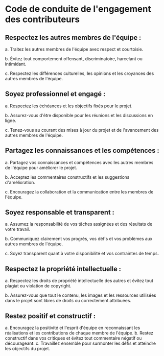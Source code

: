 # Code de conduite de l'engagement des contributeurs

## Respectez les autres membres de l'équipe :

a. Traitez les autres membres de l'équipe avec respect et courtoisie.

b. Évitez tout comportement offensant, discriminatoire, harcelant ou intimidant.

c. Respectez les différences culturelles, les opinions et les croyances des autres membres de l'équipe.

## Soyez professionnel et engagé :

a. Respectez les échéances et les objectifs fixés pour le projet.

b. Assurez-vous d'être disponible pour les réunions et les discussions en ligne.

c. Tenez-vous au courant des mises à jour du projet et de l'avancement des autres membres de l'équipe.

## Partagez les connaissances et les compétences :

a. Partagez vos connaissances et compétences avec les autres membres de l'équipe pour améliorer le projet.

b. Acceptez les commentaires constructifs et les suggestions d'amélioration.

c. Encouragez la collaboration et la communication entre les membres de l'équipe.

## Soyez responsable et transparent :

a. Assumez la responsabilité de vos tâches assignées et des résultats de votre travail.

b. Communiquez clairement vos progrès, vos défis et vos problèmes aux autres membres de l'équipe.

c. Soyez transparent quant à votre disponibilité et vos contraintes de temps.

## Respectez la propriété intellectuelle :

a. Respectez les droits de propriété intellectuelle des autres et évitez tout plagiat ou violation de copyright.

b. Assurez-vous que tout le contenu, les images et les ressources utilisées dans le projet sont libres de droits ou correctement attribuées.

## Restez positif et constructif :

a. Encouragez la positivité et l'esprit d'équipe en reconnaissant les réalisations et les contributions de chaque membre de l'équipe.
b. Restez constructif dans vos critiques et évitez tout commentaire négatif ou décourageant.
c. Travaillez ensemble pour surmonter les défis et atteindre les objectifs du projet.
